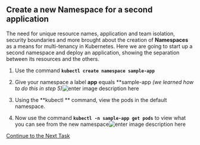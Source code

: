 ## Create a new Namespace for a second application
The need for unique resource names, application and team isolation, security boundaries and more brought about the creation of **Namespaces** as a means for multi-tenancy in Kubernetes. Here we are going to start up a second namespace and deploy an application, showing the separation between its resources and the others.

 1. Use the command **`kubectl create namespace sample-app`**
 2. Give your namespace a label **app** equals **sample-app *(we learned how to do this in step 5)*![enter image description here](https://github.com/Burwood/containers101/raw/master/kubernetes_lab/images/kubectl_get_namespaces.png)

 3. Using the **kubectl ** command, view the pods in the default namespace.
 4. Now use the command **`kubectl -n sample-app get pods`** to view what you can see from the new namespace![enter image description here](https://github.com/Burwood/containers101/raw/master/kubernetes_lab/images/kubectl_get_pods_in_namespaces.png)

[Continue to the Next Task](https://github.com/Burwood/containers101/blob/master/kubernetes_lab/task_9.md)
